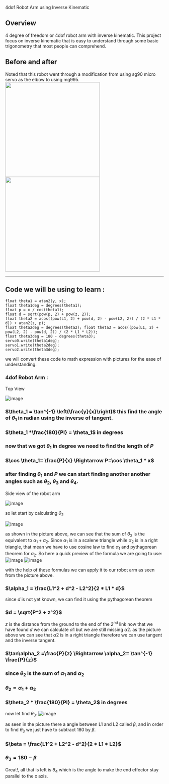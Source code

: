 

4dof Robot Arm using Inverse Kinematic

## Overview

4 degree of freedom or 4dof robot arm with inverse kinematic. This project focus on inverse kinematic that is easy to understand through some basic trigonometry that most people can comprehend.

## Before and after

Noted that this robot went through a modification from using sg90 micro servo as the elbow to using mg995.
<img src="https://github.com/Sambor2511/4dof-robot-arm-with-inverse-kinematic/assets/76769524/ba028357-59e8-4c9b-ba7f-f2440c37741f" width="300" height="300" /><img src="https://github.com/Sambor2511/4dof-robot-arm-with-inverse-kinematic/assets/76769524/4024afd6-ecef-44af-809b-1cdcd4cd0911" width="300" height="300" />

----------

## Code we will be using to learn :

    float theta1 = atan2(y, x);
    float theta1deg = degrees(theta1);
    float p = x / cos(theta1);
    float d = sqrt(pow(p, 2) + pow(z, 2));
    float theta2 = acos((pow(L1, 2) + pow(d, 2) - pow(L2, 2)) / (2 * L1 * d)) + atan2(z, p);
    float theta2deg = degrees(theta2); float theta3 = acos((pow(L1, 2) + pow(L2, 2) - pow(d, 2)) / (2 * L1 * L2));
    float theta3deg = 180 - degrees(theta3);
    servo0.write(theta1deg);
    servo1.write(theta2deg);
    servo2.write(theta3deg);
we will convert these code to math expression with pictures for the ease of understanding.

### 4dof Robot Arm :

Top View

![image](https://github.com/Sambor2511/4dof-robot-arm-with-inverse-kinematic/assets/76769524/ee3b468b-535a-4f70-b117-d38450197b69)

### $\theta_1 = \tan^{-1} \left(\frac{y}{x}\right)$ this find the angle of $\theta_1$ in radian using the inverse of tangent.

### $\theta_1 *\frac{180}{PI} = \theta_1$ in degrees

### now that we got $\theta_1$ in degree we need to find the length of $P$

 ### $\cos \theta_1= \frac{P}{x} \Rightarrow P=\cos \theta_1 * x$ 

### after finding $\theta_1$ and $P$ we can start finding another another angles such as $\theta_2$, $\theta_3$ and $\theta_4$.

Side view of the robot arm

![image](https://github.com/Sambor2511/4dof-robot-arm-with-inverse-kinematic/assets/76769524/c8771a8a-d049-4da6-aa03-4e5b3c681804)

so let start by calculating $\theta_2$

![image](https://github.com/Sambor2511/4dof-robot-arm-with-inverse-kinematic/assets/76769524/54b7adbb-a3f3-4bb9-9c0f-32c13bb94823)

as shown in the picture above, we can see that the sum of $\theta_2$ is the equivalent to $\alpha_1 + \alpha_2$.
Since $\alpha_1$ is in a scalene triangle while $\alpha_2$ is in a right triangle, that mean we have to use cosine law to find $\alpha_1$ and pythagorean theorem for $\alpha_2$.
So here a quick preview of the formula we are going to use:
![image](https://github.com/Sambor2511/4dof-robot-arm-with-inverse-kinematic/assets/76769524/053366ce-de35-4c53-98e5-509e09d57dca)
![image](https://github.com/Sambor2511/4dof-robot-arm-with-inverse-kinematic/assets/76769524/dd691da8-5429-4a1b-9e1d-7eddf65bdcdd)


with the help of these formulas we can apply it to our robot arm as seen from the picture above.

### $\alpha_1 = \frac{L1^2 + d^2 - L2^2}{2 * L1 * d}$

since ${d}$ is not yet known, we can find it using the pythagorean theorem

### $d = \sqrt{P^2 + z^2}$

$z$ is the distance from the ground to the end of the $2^{nd}$ link
now that we have found $d$ we can calculate $\alpha1$ but we are still missing $\alpha2$.
as the picture above we can see that $\alpha2$ is in a right triangle therefore we can use tangent and the inverse tangent.

### $\tan\alpha_2 =\frac{P}{z} \Rightarrow \alpha_2= \tan^{-1} \frac{P}{z}$ 

### since $\theta_2$ is the sum of $\alpha_1$ and $\alpha_2$

### $\theta_2 = \alpha_1 + \alpha_2$

### $\theta_2 * \frac{180}{PI} = \theta_2$ in degrees

now let find $\theta_3$.
![image](https://github.com/Sambor2511/4dof-robot-arm-with-inverse-kinematic/assets/76769524/8fe00a98-01b3-46c6-ab9d-82b306a6914d)

as seen in the picture there a angle between L1 and L2 called $\beta$, and in order to find $\theta_3$ we just have to subtract 180 by $\beta$.

### $\beta = \frac{L1^2 + L2^2 - d^2}{2 * L1 * L2}$

### $\theta_3 = 180 - \beta$

Great!, all that is left is $\theta_4$ which is the angle to make the end effector stay parallel to the x axis.


